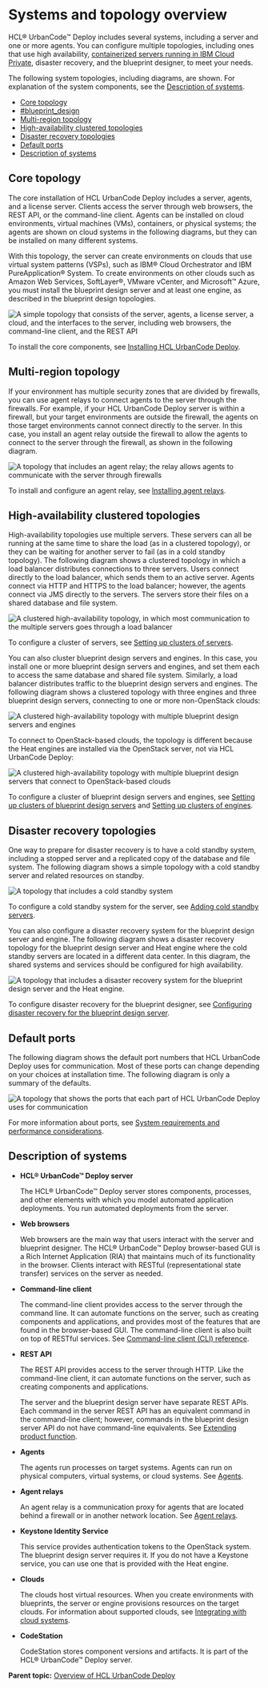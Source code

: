 # Systems and topology overview

HCL® UrbanCode™ Deploy includes several systems, including a server and one or more agents. You can configure multiple topologies, including ones that use high availability, [containerized servers running in IBM Cloud Private](../../com.udeploy.install.doc/topics/docker_cloud_over.dita), disaster recovery, and the blueprint designer, to meet your needs.

The following system topologies, including diagrams, are shown. For explanation of the system components, see the [Description of systems](#description_system).

-   [Core topology](#core)
-   [\#blueprint\_design](#blueprint_design)
-   [Multi-region topology](#multi_region)
-   [High-availability clustered topologies](#ha_cluster)
-   [Disaster recovery topologies](#disaster_recovery)
-   [Default ports](#default_ports)
-   [Description of systems](#description_system)

## Core topology

The core installation of HCL UrbanCode Deploy includes a server, agents, and a license server. Clients access the server through web browsers, the REST API, or the command-line client. Agents can be installed on cloud environments, virtual machines \(VMs\), containers, or physical systems; the agents are shown on cloud systems in the following diagrams, but they can be installed on many different systems.

With this topology, the server can create environments on clouds that use virtual system patterns \(VSPs\), such as IBM® Cloud Orchestrator and IBM PureApplication® System. To create environments on other clouds such as Amazon Web Services, SoftLayer®, VMware vCenter, and Microsoft™ Azure, you must install the blueprint design server and at least one engine, as described in the blueprint design topologies.

![A simple topology that consists of the server, agents, a license server, a cloud, and the interfaces to the server, including web browsers, the command-line client, and the REST API](../images/ov_systems_a.gif)

To install the core components, see [Installing HCL UrbanCode Deploy](../../com.udeploy.install.doc/topics/install_ch.md#).

## Multi-region topology

If your environment has multiple security zones that are divided by firewalls, you can use agent relays to connect agents to the server through the firewalls. For example, if your HCL UrbanCode Deploy server is within a firewall, but your target environments are outside the firewall, the agents on those target environments cannot connect directly to the server. In this case, you install an agent relay outside the firewall to allow the agents to connect to the server through the firewall, as shown in the following diagram.

![A topology that includes an agent relay; the relay allows agents to communicate with the server through firewalls](../images/ov_systems_d.gif)

To install and configure an agent relay, see [Installing agent relays](../../com.udeploy.install.doc/topics/agentRelayInstall.md).

## High-availability clustered topologies

High-availability topologies use multiple servers. These servers can all be running at the same time to share the load \(as in a clustered topology\), or they can be waiting for another server to fail \(as in a cold standby topology\). The following diagram shows a clustered topology in which a load balancer distributes connections to three servers. Users connect directly to the load balancer, which sends them to an active server. Agents connect via HTTP and HTTPS to the load balancer; however, the agents connect via JMS directly to the servers. The servers store their files on a shared database and file system.

![A clustered high-availability topology, in which most communication to the multiple servers goes through a load balancer](../images/ov_systems_e.gif)

To configure a cluster of servers, see [Setting up clusters of servers](ha_config_server.md#).

You can also cluster blueprint design servers and engines. In this case, you install one or more blueprint design servers and engines, and set them each to access the same database and shared file system. Similarly, a load balancer distributes traffic to the blueprint design servers and engines. The following diagram shows a clustered topology with three engines and three blueprint design servers, connecting to one or more non-OpenStack clouds:

![A clustered high-availability topology with multiple blueprint design servers and engines](../images/ov_systems_f.gif)

To connect to OpenStack-based clouds, the topology is different because the Heat engines are installed via the OpenStack server, not via HCL UrbanCode Deploy:

![A clustered high-availability topology with multiple blueprint design servers that connect to OpenStack-based clouds](../images/ov_systems_k.gif)

To configure a cluster of blueprint design servers and engines, see [Setting up clusters of blueprint design servers](ha_config_bds.md#) and [Setting up clusters of engines](ha_config_engine.md#).

## Disaster recovery topologies

One way to prepare for disaster recovery is to have a cold standby system, including a stopped server and a replicated copy of the database and file system. The following diagram shows a simple topology with a cold standby server and related resources on standby.

![A topology that includes a cold standby system](../images/ov_systems_h.gif)

To configure a cold standby system for the server, see [Adding cold standby servers](../../com.udeploy.install.doc/topics/server_install_cold.md#).

You can also configure a disaster recovery system for the blueprint design server and engine. The following diagram shows a disaster recovery topology for the blueprint design server and Heat engine where the cold standby servers are located in a different data center. In this diagram, the shared systems and services should be configured for high availability.

![A topology that includes a disaster recovery system for the blueprint design server and the Heat engine.](../images/ov_systems_i.gif)

To configure disaster recovery for the blueprint designer, see [Configuring disaster recovery for the blueprint design server](dr_config_bds.md#).

## Default ports

The following diagram shows the default port numbers that HCL UrbanCode Deploy uses for communication. Most of these ports can change depending on your choices at installation time. The following diagram is only a summary of the defaults.

![A topology that shows the ports that each part of HCL UrbanCode Deploy uses for communication](../../com.udeploy.install.doc/images/urbancode_deployports700.png)

For more information about ports, see [System requirements and performance considerations](../../com.udeploy.install.doc/topics/sysRequire.md).

## Description of systems

-   **HCL® UrbanCode™ Deploy server**

    The HCL® UrbanCode™ Deploy server stores components, processes, and other elements with which you model automated application deployments. You run automated deployments from the server.

-   **Web browsers**

    Web browsers are the main way that users interact with the server and blueprint designer. The HCL® UrbanCode™ Deploy browser-based GUI is a Rich Internet Application \(RIA\) that maintains much of its functionality in the browser. Clients interact with RESTful \(representational state transfer\) services on the server as needed.

-   **Command-line client**

    The command-line client provides access to the server through the command line. It can automate functions on the server, such as creating components and applications, and provides most of the features that are found in the browser-based GUI. The command-line client is also built on top of RESTful services. See [Command-line client \(CLI\) reference](../../com.udeploy.reference.doc/topics/cli_ch.md).

-   **REST API**

    The REST API provides access to the server through HTTP. Like the command-line client, it can automate functions on the server, such as creating components and applications.

    The server and the blueprint design server have separate REST APIs. Each command in the server REST API has an equivalent command in the command-line client; however, commands in the blueprint design server API do not have command-line equivalents. See [Extending product function](c_node_extending.md).

-   **Agents**

    The agents run processes on target systems. Agents can run on physical computers, virtual systems, or cloud systems. See [Agents](resources_agents.md#).

-   **Agent relays**

    An agent relay is a communication proxy for agents that are located behind a firewall or in another network location. See [Agent relays](arch_agent_relays.md#).

-   **Keystone Identity Service**

    This service provides authentication tokens to the OpenStack system. The blueprint design server requires it. If you do not have a Keystone service, you can use one that is provided with the Heat engine.

-   **Clouds**

    The clouds host virtual resources. When you create environments with blueprints, the server or engine provisions resources on the target clouds. For information about supported clouds, see [Integrating with cloud systems](cloud_integrate_ov.md#).

-   **CodeStation**

    CodeStation stores component versions and artifacts. It is part of the HCL® UrbanCode™ Deploy server.


**Parent topic:** [Overview of HCL UrbanCode Deploy](../topics/intro_ch.md)

